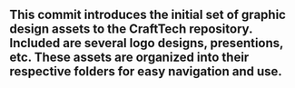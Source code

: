 ## This commit introduces the initial set of graphic design assets to the CraftTech repository. Included are several logo designs, presentions, etc. These assets are organized into their respective folders for easy navigation and use.
